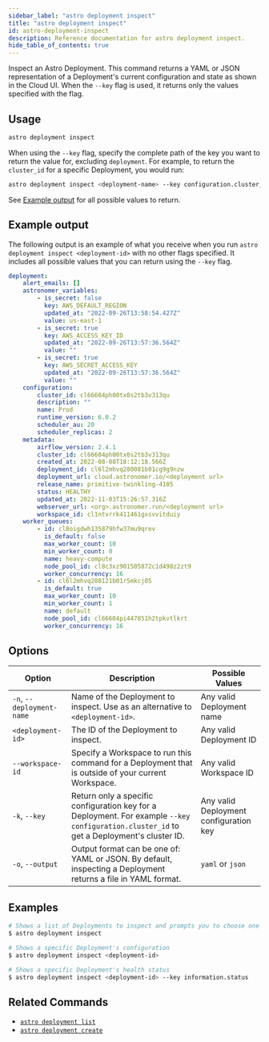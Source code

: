 ```yaml
---
sidebar_label: "astro deployment inspect"
title: "astro deployment inspect"
id: astro-deployment-inspect
description: Reference documentation for astro deployment inspect.
hide_table_of_contents: true
---
```


Inspect an Astro Deployment. This command returns a YAML or JSON representation of a Deployment's current configuration and state as shown in the Cloud UI. When the `--key` flag is used, it returns only the values specified with the flag.

## Usage

```sh
astro deployment inspect
```

When using the `--key` flag, specify the complete path of the key you want to return the value for, excluding `deployment`. For example, to return the `cluster_id` for a specific Deployment, you would run:

```sh
astro deployment inspect <deployment-name> --key configuration.cluster_id
```

See [Example output](#example-output) for all possible values to return. 

## Example output

The following output is an example of what you receive when you run `astro deployment inspect <deployment-id>` with no other flags specified. It includes all possible values that you can return using the `--key` flag.

```yaml
deployment:
    alert_emails: []
    astronomer_variables:
        - is_secret: false
          key: AWS_DEFAULT_REGION
          updated_at: "2022-09-26T13:58:54.427Z"
          value: us-east-1
        - is_secret: true
          key: AWS_ACCESS_KEY_ID
          updated_at: "2022-09-26T13:57:36.564Z"
          value: ""
        - is_secret: true
          key: AWS_SECRET_ACCESS_KEY
          updated_at: "2022-09-26T13:57:36.564Z"
          value: ""
    configuration:
        cluster_id: cl66604ph00tx0s2tb3v313qu
        description: ""
        name: Prod
        runtime_version: 6.0.2
        scheduler_au: 20
        scheduler_replicas: 2
    metadata:
        airflow_version: 2.4.1
        cluster_id: cl66604ph00tx0s2tb3v313qu
        created_at: 2022-08-08T18:12:18.566Z
        deployment_id: cl6l2mhvq280081b01cg9g9nzw
        deployment_url: cloud.astronomer.io/<deployment url>
        release_name: primitive-twinkling-4105
        status: HEALTHY
        updated_at: 2022-11-03T15:26:57.316Z
        webserver_url: <org>.astronomer.run/<deployment url>
        workspace_id: cl1ntvrrk411461gxsvvitduiy
    worker_queues:
        - id: cl8oigdwh135879hfw37mu9qrev
          is_default: false
          max_worker_count: 10
          min_worker_count: 0
          name: heavy-compute
          node_pool_id: cl8c3xz901505872c1d498z2zt9
          worker_concurrency: 16
        - id: cl6l2mhvq280121b01r5mkcj05
          is_default: true
          max_worker_count: 10
          min_worker_count: 1
          name: default
          node_pool_id: cl66604pi447851h2tpkvtlkrt
          worker_concurrency: 16
```

## Options

| Option                    | Description                                                                                                             | Possible Values          |
| ------------------------- | ----------------------------------------------------------------------------------------------------------------------- | ------------------------ |
| `-n`, `--deployment-name` | Name of the Deployment to inspect. Use as an alternative to `<deployment-id>`.                                                                                     | Any valid Deployment name |
| `<deployment-id>`   | The ID of the Deployment to inspect.                                                | Any valid Deployment ID   |
| `--workspace-id`          | Specify a Workspace to run this command for a Deployment that is outside of your current Workspace.                                               | Any valid Workspace ID   |
| `-k`, `--key`             | Return only a specific configuration key for a Deployment. For example `--key configuration.cluster_id` to get a Deployment's cluster ID.       | Any valid Deployment configuration key   |
| `-o`, `--output`          | Output format can be one of: YAML or JSON. By default, inspecting a Deployment returns  a file in YAML format. | `yaml` or `json`             |

## Examples

```sh
# Shows a list of Deployments to inspect and prompts you to choose one
$ astro deployment inspect

# Shows a specific Deployment's configuration
$ astro deployment inspect <deployment-id>

# Shows a specific Deployment's health status
$ astro deployment inspect <deployment-id> --key information.status
```

## Related Commands

- [`astro deployment list`](cli/astro-deployment-list.md)
- [`astro deployment create`](cli/astro-deployment-create.md)
